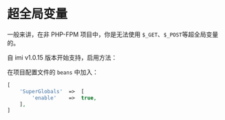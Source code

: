 # 超全局变量

一般来讲，在非 PHP-FPM 项目中，你是无法使用 `$_GET`、`$_POST`等超全局变量的。

自 imi v1.0.15 版本开始支持，启用方法：

在项目配置文件的 `beans` 中加入：

```php
[
    'SuperGlobals'  =>  [
        'enable'    =>  true,
    ],
]
```
